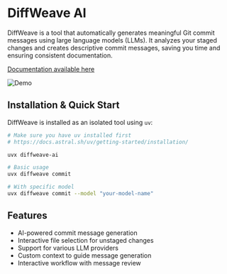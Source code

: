 # DiffWeave AI

DiffWeave is a tool that automatically generates meaningful Git commit messages using large language models (LLMs). It analyzes your staged changes and creates descriptive commit messages, saving you time and ensuring consistent documentation.

[Documentation available here](https://special-guide-7j359k7.pages.github.io/)

![Demo](docs/images/demo.png)

## Installation & Quick Start

DiffWeave is installed as an isolated tool using `uv`:

```bash
# Make sure you have uv installed first
# https://docs.astral.sh/uv/getting-started/installation/

uvx diffweave-ai
```

```bash
# Basic usage
uvx diffweave commit

# With specific model
uvx diffweave commit --model "your-model-name"
```

## Features

- AI-powered commit message generation
- Interactive file selection for unstaged changes
- Support for various LLM providers
- Custom context to guide message generation
- Interactive workflow with message review